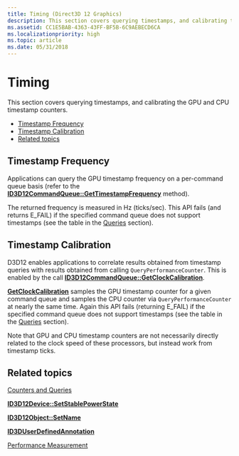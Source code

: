 ```yaml
---
title: Timing (Direct3D 12 Graphics)
description: This section covers querying timestamps, and calibrating the GPU and CPU timestamp counters.
ms.assetid: CC1E5BAB-4363-43FF-BF5B-6C9AEBECD6CA
ms.localizationpriority: high
ms.topic: article
ms.date: 05/31/2018
---
```


# Timing

This section covers querying timestamps, and calibrating the GPU and CPU timestamp counters.

-   [Timestamp Frequency](#timestamp-frequency)
-   [Timestamp Calibration](#timestamp-calibration)
-   [Related topics](#related-topics)

## Timestamp Frequency

Applications can query the GPU timestamp frequency on a per-command queue basis (refer to the [**ID3D12CommandQueue::GetTimestampFrequency**](/windows/desktop/api/d3d12/nf-d3d12-id3d12commandqueue-gettimestampfrequency) method).

The returned frequency is measured in Hz (ticks/sec). This API fails (and returns E\_FAIL) if the specified command queue does not support timestamps (see the table in the [Queries](queries.md) section).

## Timestamp Calibration

D3D12 enables applications to correlate results obtained from timestamp queries with results obtained from calling `QueryPerformanceCounter`. This is enabled by the call [**ID3D12CommandQueue::GetClockCalibration**](/windows/desktop/api/d3d12/nf-d3d12-id3d12commandqueue-getclockcalibration).

[**GetClockCalibration**](/windows/desktop/api/d3d12/nf-d3d12-id3d12commandqueue-getclockcalibration) samples the GPU timestamp counter for a given command queue and samples the CPU counter via `QueryPerformanceCounter` at nearly the same time. Again this API fails (returning E\_FAIL) if the specified command queue does not support timestamps (see the table in the [Queries](queries.md) section).

Note that GPU and CPU timestamp counters are not necessarily directly related to the clock speed of these processors, but instead work from timestamp ticks.

## Related topics

<dl> <dt>

[Counters and Queries](counters-and-queries.md)
</dt> <dt>

[**ID3D12Device::SetStablePowerState**](/windows/desktop/api/d3d12/nf-d3d12-id3d12device-setstablepowerstate)
</dt> <dt>

[**ID3D12Object::SetName**](/windows/desktop/api/d3d12/nf-d3d12-id3d12object-setname)
</dt> <dt>

[**ID3DUserDefinedAnnotation**](https://docs.microsoft.com/windows/desktop/api/d3d11_1/nn-d3d11_1-id3duserdefinedannotation)
</dt> <dt>

[Performance Measurement](performance-measurement.md)
</dt> </dl>

 

 




